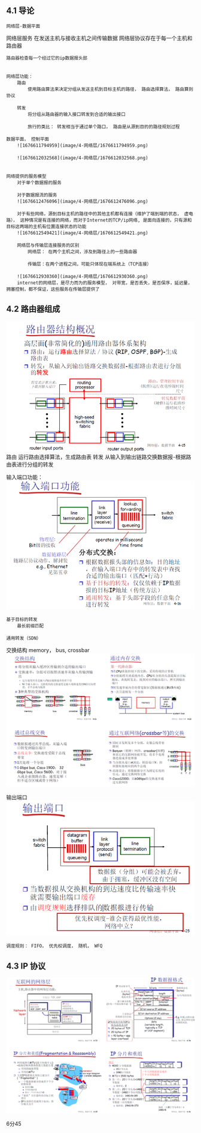 ## 4.1 导论

    网络层-数据平面


网络层服务
    在发送主机与接收主机之间传输数据
    网络层协议存在于每一个主机和路由器

    路由器检查每一个经过它的ip数据报头部


    网络层功能：
        路由
            使用路由算法来决定分组从发送主机到目标主机的路径， 路由选择算法， 路由算则协议

        转发
            将分组从路由器的输入接口转发到合适的输出接口

            旅行的类比： 转发相当于通过单个路口， 路由是从源到目的的路径规划过程

    数据平面， 控制平面
        ![1676611794959](image/4-网络层/1676611794959.png)

        ![1676612032568](image/4-网络层/1676612032568.png)


    网络提供的服务模型
        对于单个数据报的服务

        对于数据报流的服务
        ![1676612476096](image/4-网络层/1676612476096.png)

        对于有些网络，源到目标主机的路径中的其他主机都有连接（维护了端到端的状态， 虚电路）， 这种情况是有连接的网络，而对于Internet的TCP/ip网络, 是面向连接的，只有源和目标这两端的主机有位置连接状态的功能
        ![1676612549421](image/4-网络层/1676612549421.png)

        网络层与传输层连接服务的区别
            网络层： 在两个主机之间，涉及到路径上的一些路由器

            传输层：在两个进程之间，可能只体现在端系统上（TCP连接）

        ![1676612930360](image/4-网络层/1676612930360.png)
        internet的网络层，是尽力而为的服务模型， 对带宽，是否丢失，是否保序，延迟量，拥塞控制，都不保证，这些服务在传输层提供了

## 4.2 路由器组成
![1676612901547](image/4-网络层/1676612901547.png)
    路由
        运行路由选择算法，生成路由表
    转发
        从输入到输出链路交换数据报-根据路由表进行分组的转发

输入端口功能：
    ![1676898895749](image/4-网络层/1676898895749.png)

    基于目标的转发
        最长前缀匹配

    通用转发（SDN）


交换结构
    memory， bus, crossbar
    ![1676899058393](image/4-网络层/1676899058393.png)


输出端口
![1676899419885](image/4-网络层/1676899419885.png)


    调度规则： FIFO， 优先权调度， 随机， WFQ

## 4.3 IP 协议
![1676900015215](image/4-网络层/1676900015215.png)

6分45









































